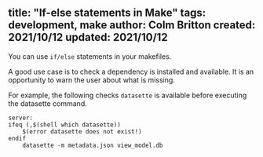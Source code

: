 title: "If-else statements in Make"
tags: development, make
author: Colm Britton
created: 2021/10/12
updated: 2021/10/12
--------------------

You can use `if/else` statements in your makefiles.

A good use case is to check a dependency is installed and available. It is an opportunity to warn the user about what is missing.

For example, the following checks `datasette` is available before executing the datasette command.

```
server:
ifeq (,$(shell which datasette))
    $(error datasette does not exist!)
endif
	datasette -m metadata.json view_model.db
```

